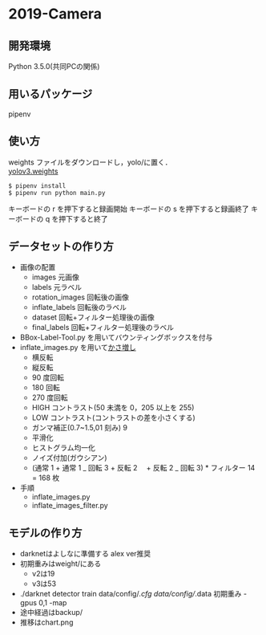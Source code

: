 # 2019-Camera

## 開発環境

Python 3.5.0(共同PCの関係)

## 用いるパッケージ

pipenv

## 使い方

weights ファイルをダウンロードし，yolo/に置く．  
[yolov3.weights](https://www.dropbox.com/s/1r2xawzvz0fpd8f/yolov3.weights?dl=0)

`$ pipenv install`  
`$ pipenv run python main.py`

キーボードの r を押下すると録画開始
キーボードの s を押下すると録画終了
キーボードの q を押下すると終了

## データセットの作り方

- 画像の配置
  - images 元画像
  - labels 元ラベル
  - rotation_images 回転後の画像
  - inflate_labels 回転後のラベル
  - dataset 回転+フィルター処理後の画像
  - final_labels 回転+フィルター処理後のラベル
- BBox-Label-Tool.py を用いてバウンティングボックスを付与
- inflate_images.py を用いて[かさ増し](https://qiita.com/bohemian916/items/9630661cd5292240f8c7)
  - 横反転
  - 縦反転
  - 90 度回転
  - 180 回転
  - 270 度回転
  - HIGH コントラスト(50 未満を 0，205 以上を 255)
  - LOW コントラスト(コントラストの差を小さくする)
  - ガンマ補正(0.7~1.5,01 刻み) 9
  - 平滑化
  - ヒストグラム均一化
  - ノイズ付加(ガウシアン)
  - (通常 1 + 通常 1 _ 回転 3 + 反転 2 　+ 反転 2 _ 回転 3) \* フィルター 14 = 168 枚
- 手順
  - inflate_images.py
  - inflate_images_filter.py

## モデルの作り方

- darknetはよしなに準備する alex ver推奨
- 初期重みはweight/にある
    - v2は19
    - v3は53
- ./darknet detector train data/config/*.cfg data/config/*.data 初期重み -gpus 0,1 -map
- 途中経過はbackup/
- 推移はchart.png

